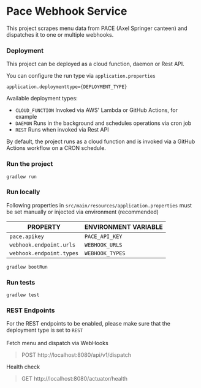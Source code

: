 # Pace Webhook Service

This project scrapes menu data from PACE (Axel Springer canteen) and dispatches it to one or multiple webhooks.

### Deployment

This project can be deployed as a cloud function, daemon or Rest API.

You can configure the run type via `application.properties`

```
application.deploymenttype={DEPLOYMENT_TYPE}
```

Available deployment types:

* `CLOUD_FUNCTION` Invoked via AWS' Lambda or GitHub Actions, for example
* `DAEMON` Runs in the background and schedules operations via cron job
* `REST` Runs when invoked via Rest API

By default, the project runs as a cloud function and is invoked
via a GitHub Actions workflow on a CRON schedule.

### Run the project

`gradlew run`

### Run locally

Following properties in `src/main/resources/application.properties` must be set manually
or injected via environment (recommended)

| PROPERTY                 | ENVIRONMENT VARIABLE |
|--------------------------|----------------------|
| `pace.apikey`            | `PACE_API_KEY`       |
| `webhook.endpoint.urls`  | `WEBHOOK_URLS`       |
| `webhook.endpoint.types` | `WEBHOOK_TYPES`      |

`gradlew bootRun`

### Run tests

`gradlew test`

### REST Endpoints

For the REST endpoints to be enabled, please make sure that the deployment type is set to `REST`
<br><br>
Fetch menu and dispatch via WebHooks
> POST http://localhost:8080/api/v1/dispatch

Health check
> GET http://localhost:8080/actuator/health
